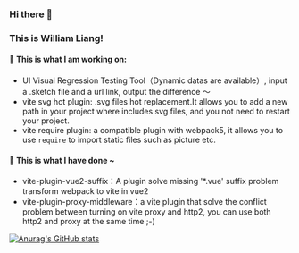### Hi there 👋
### This is William Liang!

#### 👀 This is what I am working on:
- UI Visual Regression Testing Tool（Dynamic datas are available）, input a .sketch file and a url link, output the difference ～
- vite svg hot plugin: .svg files hot replacement.It allows you to add a new path in your project where includes svg files, and you not need to restart your project.
- vite require plugin: a compatible plugin with webpack5, it allows you to use `require` to import static files such as picture etc.

#### 🎹 This is what I have done ~
- vite-plugin-vue2-suffix：A plugin solve missing '*.vue' suffix problem transform webpack to vite in vue2
- vite-plugin-proxy-middleware：a vite plugin that solve the conflict problem between turning on vite proxy and http2, you can use both http2 and proxy at the same time ;-)


[![Anurag's GitHub stats](https://github-readme-stats.vercel.app/api?username=williamyorkl)](https://github.com/anuraghazra/github-readme-stats)
